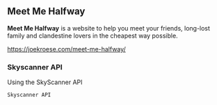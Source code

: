 ## Meet Me Halfway

**Meet Me Halfway** is a website to help you meet your friends, long-lost family and clandestine lovers in the cheapest way possible.

https://joekroese.com/meet-me-halfway/

### Skyscanner API

Using the SkyScanner API

```markdown
Skyscanner API
```

